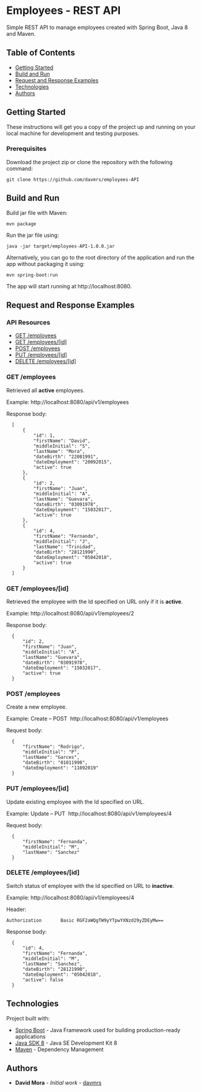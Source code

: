 # Employees - REST API

Simple REST API to manage employees created with Spring Boot, Java 8 and Maven.

## Table of Contents

- [Getting Started](#getting-started)
- [Build and Run](#build-and-run)
- [Request and Response Examples](#request-and-response-examples)
- [Technologies](#technologies)
- [Authors](#authors)

## Getting Started

These instructions will get you a copy of the project up and running on your local machine for development and testing purposes.

### Prerequisites

Download the project zip or clone the repository with the following command:
```
git clone https://github.com/davmrs/employees-API
```

## Build and Run

Build jar file with Maven:
```
mvn package
```

Run the jar file using:
```
java -jar target/employees-API-1.0.0.jar
```

Alternatively, you can go to the root directory of the application and run the app without packaging it using:
```
mvn spring-boot:run
```

The app will start running at http://localhost:8080.

## Request and Response Examples

### API Resources

- [GET /employees](#get-employees)
- [GET /employees/[id]](#get-employeesid)
- [POST /employees](#post-employees)
- [PUT /employees/[id]](#put-employeesid)
- [DELETE /employees/[id]](#delete-employeesid)

### GET /employees
Retrieved all **active** employees.

Example: http://localhost:8080/api/v1/employees

Response body:

      [
          {
              "id": 1,
              "firstName": "David",
              "middleInitial": "S",
              "lastName": "Mora",
              "dateBirth": "22081991",
              "dateEmployment": "20092015",
              "active": true
          },
          {
              "id": 2,
              "firstName": "Juan",
              "middleInitial": "A",
              "lastName": "Guevara",
              "dateBirth": "03091978",
              "dateEmployment": "15032017",
              "active": true
          },
          {
              "id": 4,
              "firstName": "Fernando",
              "middleInitial": "J",
              "lastName": "Trinidad",
              "dateBirth": "28121990",
              "dateEmployment": "05042018",
              "active": true
          }
      ]

### GET /employees/[id]
Retrieved the employee with the Id specified on URL only if it is **active**.

Example: http://localhost:8080/api/v1/employees/2

Response body:

      {
          "id": 2,
          "firstName": "Juan",
          "middleInitial": "A",
          "lastName": "Guevara",
          "dateBirth": "03091978",
          "dateEmployment": "15032017",
          "active": true
      }

### POST /employees
Create a new employee.

Example: Create – POST  http://localhost:8080/api/v1/employees

Request body:

      {
          "firstName": "Rodrigo",
          "middleInitial": "P",
          "lastName": "Garces",
          "dateBirth": "01011998",
          "dateEmployment": "11092019"
      }

### PUT /employees/[id]
Update existing employee with the Id specified on URL.

Example: Update – PUT  http://localhost:8080/api/v1/employees/4

Request body:

      {
          "firstName": "Fernanda",
          "middleInitial": "M",
          "lastName": "Sanchez"
      }
      
### DELETE /employees/[id]
Switch status of employee with the Id specified on URL to **inactive**.

Example: http://localhost:8080/api/v1/employees/4

Header:
```
Authorization       Basic RGF2aWQgTW9yYTpwYXNzd29yZDEyMw==
```

Response body:

      {
          "id": 4,
          "firstName": "Fernanda",
          "middleInitial": "M",
          "lastName": "Sanchez",
          "dateBirth": "28121990",
          "dateEmployment": "05042018",
          "active": false
      }

## Technologies
Project built with:

* [Spring Boot](https://spring.io/) - Java Framework used for building production-ready applications
* [Java SDK 8](https://www.oracle.com/technetwork/java/javase/downloads/jdk8-downloads-2133151.html) - Java SE Development Kit 8
* [Maven](https://maven.apache.org/) - Dependency Management

## Authors

* **David Mora** - *Initial work* - [davmrs](https://github.com/davmrs)
